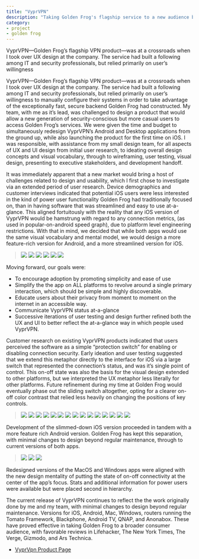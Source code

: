 ```yaml
---
title: "VyprVPN"
description: "Taking Golden Frog's flagship service to a new audience by prioritizing data-driven, user-centered design."
category:
- project
- golden frog
---
```

VyprVPN—Golden Frog’s flagship VPN product—was at a crossroads when I took over UX design at the company.  The service had built a following among IT and security professionals, but relied primarily on user’s willingness <p>VyprVPN—Golden Frog’s flagship VPN product—was at a crossroads when I took over UX design at the company.  The service had built a following among IT and security professionals, but relied primarily on user’s willingness to manually configure their systems in order to take advantage of the exceptionally fast, secure backend Golden Frog had constructed. My team, with me as it’s lead, was challenged to design a product that would allow a new generation of security-conscious but more casual users to access Golden Frog’s services. We were given the time and budget to simultaneously redesign VyprVPN’s Android and Desktop applications from the ground up, while also launching the product for the first time on iOS. I was responsible, with assistance from my small design team, for all aspects of UX and UI design from initial user research, to ideating overall design concepts and visual vocabulary, through to wireframing, user testing, visual design, presenting to executive stakeholders, and development handoff.</p>

<p>It was immediately apparent that a new market would bring a host of challenges related to design and usability, which I first chose to investigate via an extended period of user research. Device demographics and customer interviews indicated that potential iOS users were less interested in the kind of power user functionality Golden Frog had traditionally focused on, than in having software that was streamlined and easy to use at-a-glance. This aligned fortuitously with the reality that any iOS version of VyprVPN would be hamstrung with regard to any connection metrics, (as used in popular-on-android speed graph), due to platform level engineering restrictions. With that in mind, we decided that while both apps would use the same visual vocabulary and mental model, we would design a more feature-rich version for Android, and a more streamlined version for iOS. </p>

> ![](/images/VyprVPN/1-Vypr-iOS-Wires/1-Connect.png)
> ![](/images/VyprVPN/1-Vypr-iOS-Wires/2-ReleaseToConnect.png)
> ![](/images/VyprVPN/1-Vypr-iOS-Wires/3-Connecting.png)
> ![](/images/VyprVPN/1-Vypr-iOS-Wires/4-Connected.png)
> ![](/images/VyprVPN/1-Vypr-iOS-Wires/5-DragServerSelect.png)
> ![](/images/VyprVPN/1-Vypr-iOS-Wires/6-SelectServer.png)

<p>Moving forward, our goals were:</p>
<ul><li>To encourage adoption by promoting simplicity and ease of use 
</li><li>Simplify the the app on ALL platforms to revolve around a single primary interaction, which should be simple and highly discoverable. 
</li><li>Educate users about their privacy from moment to moment on the internet in an accessible way.
</li><li>Communicate VyprVPN status at-a-glance
</li><li>Successive iterations of user testing and design further refined both the UX and UI to better reflect the at-a-glance way in which people used VyprVPN. 
</li></ul>

<p>Customer research on existing VyprVPN products indicated that users perceived the software as a simple “protection switch” for enabling or disabling connection security. Early ideation and user testing suggested that we extend this metaphor directly to the interface for iOS via a large switch that represented the connection’s status, and was it’s single point of control. This on-off state was also the basis for the visual design extended to other platforms, but we interpreted the UX metaphor less literally for other platforms. Future refinement during my time at Golden Frog would eventually phase out the sliding switch altogether, opting for a clearer on-off color contrast that relied less heavily on changing the positions of key controls.</p>

> ![](/images/VyprVPN/2-VypriOS-VisualDesign/1-Vypr-iOS-VisualDesign.png)
> ![](/images/VyprVPN/2-VypriOS-VisualDesign/2-Vypr-iOS-VisualDesign.png)
> ![](/images/VyprVPN/2-VypriOS-VisualDesign/3-Vypr-iOS-VisualDesign.png)
> ![](/images/VyprVPN/2-VypriOS-VisualDesign/4-Vypr-iOS-VisualDesign.png)
> ![](/images/VyprVPN/2-VypriOS-VisualDesign/5-Vypr-iOS-VisualDesign.png)
> ![](/images/VyprVPN/2-VypriOS-VisualDesign/6-Vypr-iOS-VisualDesign.png)
> ![](/images/VyprVPN/3-Vypr-Andoid-VisualDesign/1-Vypr-Andoid-VisualDesign.png)
> ![](/images/VyprVPN/3-Vypr-Andoid-VisualDesign/2-Vypr-Andoid-VisualDesign.png)
> ![](/images/VyprVPN/3-Vypr-Andoid-VisualDesign/3-Vypr-Andoid-VisualDesign.png)
> ![](/images/VyprVPN/3-Vypr-Andoid-VisualDesign/4-Vypr-Andoid-VisualDesign.png)
> ![](/images/VyprVPN/3-Vypr-Andoid-VisualDesign/5-Vypr-Andoid-VisualDesign.png)
> ![](/images/VyprVPN/3-Vypr-Andoid-VisualDesign/6-Vypr-Andoid-VisualDesign.png)
> ![](/images/VyprVPN/3-Vypr-Andoid-VisualDesign/7-Vypr-Andoid-VisualDesign.png)
> ![](/images/VyprVPN/3-Vypr-Andoid-VisualDesign/8-Vypr-Andoid-VisualDesign.png)
> ![](/images/VyprVPN/3-Vypr-Andoid-VisualDesign/9-Vypr-Andoid-VisualDesign.png)

<p>Development of the slimmed-down iOS version proceeded in tandem with a more feature rich Android version. Golden Frog has kept this separation, with minimal changes to design beyond regular maintenance, through to current versions of both apps.</p>

> ![](/images/VyprVPN/4-Vypr-Desktop/1-Vypr-Mac-VisualDesign.png)
> ![](/images/VyprVPN/4-Vypr-Desktop/2-Vypr-Mac-VisualDesign.png)
> ![](/images/VyprVPN/4-Vypr-Desktop/3-Vypr-Win-VisualDesign.png)

<p>Redesigned versions of the MacOS and Windows apps were aligned with the new design mentality of putting the state of on-off connectivity at the center of the app’s focus. Stats and additional information for power users were available but were placed second in hierarchy.</p>

<p>The current release of VyprVPN continues to reflect the the work originally done by me and my team, with minimal changes to design beyond regular maintenance. Versions for iOS, Android, Mac, Windows, routers running the Tomato Framework, Blackphone, Android TV, QNAP, and Anonabox. These have proved effective in taking Golden Frog to a broader consumer audience, with favorable reviews in Lifehacker, The New York Times, The Verge, Gizmodo, and Ars Technica.</p>

<ul class="button-list content-half-width">
	<li class="palette-tone1-border">
		<a class="palette-tone1-fg" href="https://www.goldenfrog.com/vyprvpn">VyprVpn Product Page</a>
	</li>
</ul>


